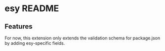 # esy README

## Features

For now, this extension only extends the validation schema for package.json by adding esy-specific fields.
